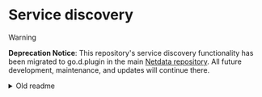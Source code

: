 <!--
title: "Service discovery"
custom_edit_url: "https://github.com/netdata/agent-service-discovery/edit/master/README.md"
sidebar_label: "Service discovery"
learn_status: "Published"
learn_rel_path: "Integrations/Monitor/Anything"
sidebar_position: 300
-->

# Service discovery

> [!WARNING]
>
> **Deprecation Notice**: This repository's service discovery functionality has been migrated to go.d.plugin in the main [Netdata repository](https://github.com/netdata/netdata). All future development, maintenance, and updates will continue there.

<details>
<summary>Old readme</summary>

Service discovery extracts all the potentially useful information from different sources, converts it to the
configurations and exports them to the different destinations.

## Pipeline

The service discovery pipeline has four jobs:

|           Job           | Description                                                                                                                                                                     |
|:-----------------------:|---------------------------------------------------------------------------------------------------------------------------------------------------------------------------------|
| [discovery](#Discovery) | Dynamically discovers monitoring targets by collecting events from kubernetes API server. It collects POD and SERVICE events.                                                   |
|       [tag](#Tag)       | Dynamically add tags to discovered monitoring targets. Based on the POD and SERVICE fields and using patterns on them, one or more tags are attached to the monitoring targets. |
|     [build](#Build)     | Dynamically creates data collection configurations for the monitored targets, using templates.                                                                                  |
|    [export](#Export)    | Dynamically exports data collection configurations to allow netdata data collection plugins to use them. Data collection jobs in netdata are created and destroyed as needed.   |

Routing in a job and between jobs based on `tags` and `selector`.

Pipeline configuration:

```yaml
name: <name>
discovery: <discovery_config>
tag: <tag_config>
build: <build_config>
export: <export_config>
```

## Tags and selectors

Tag, build and export jobs have `selector`, the pipeline routes a target/config to the job only if its tags matches job
selectors.

Both tags and selector are just lists of words.

A word must match the regex `^[a-zA-Z][a-zA-Z0-9=_.]*$`.

Tags special cases:

- `-word`: the word will be removed on tags merging.

Selectors special cases:

- `!word`: shouldn’t contain the word.
- `word|word|word`: should contain any word.

## Discovery

Discovery job dynamically discovers targets using one of the supported service-discovery mechanisms.

Supported mechanisms:

- [kubernetes](#Kubernetes)

Discovery configuration:

```yaml
k8s:
  - <kubernetes_discovery_config>
```

### Kubernetes

Kubernetes discoverer retrieves targets from [Kubernetes'](https://kubernetes.io/)
[REST API](https://kubernetes.io/docs/reference/). It always stays synchronized with the cluster state.

Configuration options:

```yaml
# Mandatory. Tags to add to all discovered targets.
tags: <tags>

# Mandatory. The Kubernetes role of entities that should be discovered.
role: <role>

# Optional. Discover only targets that exist on the same node as service-discovery.
# This option works only for 'pod' role and it requires MY_NODE_NAME env variable to be set.
local_mode: <boolean>

# Optional. If omitted, all namespaces are used.
namespaces:
  - <namespace>
```

One of the following role types can be configured to discover targets:

- `pod`
- `service`

#### Pod Role

The pod role discovers all pods and exposes their containers as targets. For each declared port of a container, it
generates single target. If there is no declared port it generates one target with empty `Port`, `PortName`
and `PortProtocol` fields.

Available pod target fields:

| Name             | Type              | Value                                                     |
|:-----------------|:------------------|:----------------------------------------------------------|
| `TUID`           | string            | `Namespace_Name_ContName_PortProtocol_Port`               |
| `Address`        | string            | `PodIP:Port`                                              |
| `Namespace`      | string            | _pod.metadata.namespace_                                  |
| `Name`           | string            | _pod.metadata.name_                                       |
| `Annotations`    | map[string]string | _pod.metadata.annotations_                                |
| `Labels`         | map[string]string | _pod.metadata.labels_                                     |
| `NodeName`       | string            | _pod.spec.nodeName_                                       |
| `PodIP`          | string            | _pod.status.podIP_                                        |
| `ControllerName` | string            | _pod.OwnerReferences.Controller.Name_                     |
| `ControllerKind` | string            | _pod.OwnerReferences.Controller.Kind_                     |
| `ContName`       | string            | _pod.spec.containers.name_                                |
| `Image`          | string            | _pod.spec.containers.image_                               |
| `Env`            | map[string]string | _pod.spec.containers.env_ + _pod.spec.containers.envFrom_ |
| `Port`           | string            | _pod.spec.containers.ports.containerPort_                 |
| `PortName`       | string            | _pod.spec.containers.ports.name_                          |
| `PortProtocol`   | string            | _pod.spec.containers.ports.protocol_                      |

#### Service Role

The service role discovers a target for each service port for each service.

Available service target fields:

| Name           | Type              | Value                                     |
|:---------------|:------------------|:------------------------------------------|
| `TUID`         | string            | `Namespace_Name_PortProtocol_Port`        |
| `Address`      | string            | `Name.Namespace.svc:Port`                 |
| `Namespace`    | string            | _svc.metadata.namespace_                  |
| `Name`         | string            | _svc.metadata.name_                       |
| `Annotations`  | map[string]string | _svc.metadata.annotations_                |
| `Labels`       | map[string]string | _svc.metadata.labels_                     |
| `Port`         | string            | _pod.spec.containers.ports.containerPort_ |
| `PortName`     | string            | _pod.spec.containers.ports.name_          |
| `PortProtocol` | string            | _pod.spec.containers.ports.protocol_      |
| `ClusterIP`    | string            | _svc.spec.clusterIP_                      |
| `ExternalName` | string            | _svc.spec.externalName_                   |
| `Type`         | string            | _svc.spec.ports.type_                     |

## Tag

Tag job tags targets discovered by [discovery job](#Discovery). Its purpose is service identification.

Configuration is a list of tag rules:

```yaml
- <tag_rule_config>
```

Tag rule configuration options:

```yaml
# Mandatory. Routes targets to this tag rule with tags matching this selector.
selector: <selector>

# Mandatory. Tags to merge with the target tags if at least on of the match rules matches.
tags: <tags>

# Mandatory. Match rules, at least one should be defined. 
match:
  # Optional. Routes targets to this match rule with tags matching this selector.
  - selector: <selector>

    # Mandatory. Tags to merge with the target tags if this rule expression evaluates to true.
    tags: <tags>

    # Mandatory. Match expression.
    expr: <expression>
```

**Match expression evaluation result should be true or false**.

Expression syntax is [go-template](https://golang.org/pkg/text/template/).

### Available functions

- go-template [built-in functions](https://golang.org/pkg/text/template/#hdr-Functions).
- [sprig functions](http://masterminds.github.io/sprig/).
- custom functions.

Custom functions:

- `glob` reports whether arg1 matches the shell file name pattern.
- `re` reports whether arg1 contains any match of the regular expression pattern.

All these functions accepts two or more arguments, returning in effect:

> func(arg1, arg2) || func(arg1, arg3) || func(arg1, arg4) ...

## Build

Build job creates configurations from targets.

Configuration is a list of build rules:

```yaml
- <build_rule_config>
```

Build rule configuration options:

```yaml
# Mandatory. Routes targets to this rule with tags matching this selector.
selector: <selector>

# Mandatory. Tags to add to all built by this rule configurations.
tags: <tags>

# Mandatory. Apply rules, at least one should be defined. 
apply:
  # Mandatory. Routes targets to this apply rule with tags matching this selector.
  - selector: <selector>

    # Optional. Tags to add to configurations built by this apply rule.
    tags: <tags>

    # Mandatory. Configuration template.
    template: <template>
```

Template syntax is [go-template](https://golang.org/pkg/text/template/).

### Available functions

- go-template [built-in functions](https://golang.org/pkg/text/template/#hdr-Functions).
- [sprig functions](http://masterminds.github.io/sprig/).
- custom functions.

Custom functions:

- `glob` reports whether arg1 matches the shell file name pattern.
- `re` reports whether arg1 contains any match of the regular expression pattern.

All these functions accepts two or more arguments, returning in effect:

> func(arg1, arg2) || func(arg1, arg3) || func(arg1, arg4) ...

## Export

Export job exports configurations built by [build job](#Build).

Supported exporters:

- `file`

Export configuration:

```yaml
file:
  - <file_exporter_config>
```

### File

File exporter writes configurations to a specific file.

```yaml
# Mandatory. Routes configurations to this exporter with tags matching this selector.
selector: <selector>

# Mandatory. Absolute path to a file.
filename: <filename>
```

## Troubleshooting

Service-discovery has debug mode and special `stdout` exporter which is enabled only when it's running from the
terminal.

CLI:

```cmd
Usage:
  sd [OPTION]...

Application Options:
      --config-file= Configuration file path
      --config-map=  Configuration ConfigMap (name:key)
  -d, --debug        Debug mode

Help Options:
  -h, --help         Show this help message
```

</details>